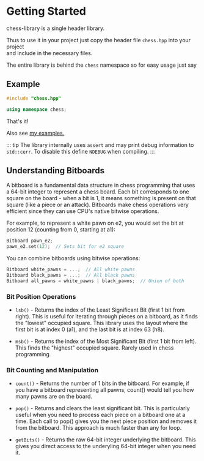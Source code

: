 # Getting Started

chess-library is a single header library.

Thus to use it in your project just copy the header file `chess.hpp` into your project  
and include in the necessary files.

The entire library is behind the `chess` namespace so for easy usage just say

## Example

```cpp
#include "chess.hpp"

using namespace chess;

```

That's it!

Also see [my examples.](/pages/examples)

::: tip
The library internally uses `assert` and may print debug information to `std::cerr`.
To disable this define `NDEBUG` when compiling.
:::

## Understanding Bitboards

A bitboard is a fundamental data structure in chess programming that uses a 64-bit integer to represent a chess board. Each bit corresponds to one square on the board - when a bit is 1, it means something is present on that square (like a piece or an attack). Bitboards make chess operations very efficient since they can use CPU's native bitwise operations.

For example, to represent a white pawn on e2, you would set the bit at position 12 (counting from 0, starting at a1):

```cpp
Bitboard pawn_e2;
pawn_e2.set(12);  // Sets bit for e2 square
```

You can combine bitboards using bitwise operations:

```cpp
Bitboard white_pawns = ...;  // All white pawns
Bitboard black_pawns = ...;  // All black pawns
Bitboard all_pawns = white_pawns | black_pawns;  // Union of both
```

### Bit Position Operations

- `lsb()` - Returns the index of the Least Significant Bit (first 1 bit from right). This is useful for iterating through pieces on a bitboard, as it finds the "lowest" occupied square. This library uses the layout where the first bit is at index 0 (a1), and the last bit is at index 63 (h8).

- `msb()` - Returns the index of the Most Significant Bit (first 1 bit from left). This finds the "highest" occupied square. Rarely used in chess programming.

### Bit Counting and Manipulation

- `count()` - Returns the number of 1 bits in the bitboard. For example, if you have a bitboard representing all pawns, count() would tell you how many pawns are on the board.

- `pop()` - Returns and clears the least significant bit. This is particularly useful when you need to process each piece on a bitboard one at a time. Each call to pop() gives you the next piece position and removes it from the bitboard. This approach is much faster than any for loop.

- `getBits()` - Returns the raw 64-bit integer underlying the bitboard. This gives you direct access to the underyling 64-bit integer when you need it.

